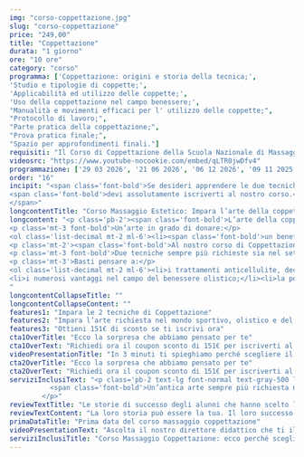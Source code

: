 ```yaml
---
img: "corso-coppettazione.jpg"
slug: "corso-coppettazione"
price: "249,00"
title: "Coppettazione"
durata: "1 giorno"
ore: "10 ore"
category: "corso"
programma: ['Coppettazione: origini e storia della tecnica;',
'Studio e tipologie di coppette;',
'Applicabilità ed utilizzo delle coppette;',
'Uso della coppettazione nel campo benessere;',
"Manualità e movimenti efficaci per l' utilizzo delle coppette;",
"Protocollo di lavoro;",
"Parte pratica della coppettazione;",
"Prova pratica finale;",
"Spazio per approfondimenti finali."]
requisiti: "Il Corso di Coppettazione della Scuola Nazionale di Massaggio Tao® è aperto a chi ha già un'esperienza di base precedente, e soprattutto una conoscenza delle tecniche occidentali del Massaggio Classico Svedese, quali sfioramenti, frizioni, impastamenti, vibrazioni e percussioni, in tutte le loro varianti."
videosrc: "https://www.youtube-nocookie.com/embed/qLTR0jwDfv4"
programmazione: ['29 03 2026', '21 06 2026', '06 12 2026', '09 11 2025', '01 01 2027'] 
order: "16"
incipit: "<span class='font-bold'>Se desideri apprendere le due tecniche di coppettazione</span> più richieste nel mondo del massaggio
<span class='font-bold'>devi assolutamente iscriverti al nostro corso.</span><span class='block my-3'>Cosa aspetti?</span> <span class='font-bold'>Contattaci subito per avere tutte le info che desideri.
</span>"
longcontentTitle: "Corso Massaggio Estetico: Impara l’arte della coppettazione con le due tecniche più richieste"            
longcontent: "<p class='pb-2'><span class='font-bold'>L’arte della coppettazione deriva dall'antica medicina tradizionale cinese</span> poi diffusasi in Occidente <span class='font-bold'>e si basa sull’uso di piccole coppette</span> (di materiali e dimensioni variabili) <span class='font-bold'>che vengono applicate</span> con precisione e criterio <span class='font-bold'>su determinate zone del corpo</span>, creando un effetto ventosa.</p>
<p class='mt-3 font-bold'>Un’arte in grado di donare:</p>
<ol class='list-decimal mt-2 ml-6'><li><span class='font-bold'>un beneficio generale, migliorando la circolazione</span> e il sistema nervoso autonomo, <span class='font-bold'>depurando e disintossicando l’organismo</span>, rinforzando il sistema immunitario;</li><li><span class='font-bold'>un beneficio locale in quanto allevia il dolore</span>, scioglie le tensioni muscolari e tonifica la pelle e i muscoli.</li></ol>
<p class='mt-2'><span class='font-bold'>Al nostro corso di Coppettazione scoprirai come usare al meglio questo strumento, apprendendo sia la tecnica statica</span>, con le coppette fisse sulla pelle, <span class='font-bold'>sia la tecnica dinamica</span>, con le coppette che scivolano sulla pelle oliata.</p>
<p class='mt-3 font-bold'>Due tecniche sempre più richieste sia nel settore terapeutico che sportivo ed estetico. Per questo motivo la coppettazione è praticata anche all’interno di un corso massaggio estetico.</p>
<p class='mt-3'>Basti pensare a:</p>
<ol class='list-decimal mt-2 ml-6'><li>i trattamenti anticellulite, decontratturanti e del sistema linfatico o fasciale;</li>
<li>i numerosi vantaggi nel campo del benessere olistico;</li><li>la possibilità di trattare le sindromi dolorose e le sindromi depressive con forte ansia;</li><li>l’opportunità di mobilizzare i tessuti in caso di immobilizzazione prolungata;</li><li>il supporto agli atleti sciogliendo le tensioni muscolari dopo l’allenamento o la gara, ma anche per alleviare i dolori reumatici.</li></ol>
"
longcontentCollapseTitle: ""
longcontentCollapseContent: ""
features1: "Impara le 2 tecniche di Coppettazione"
features2: "Impara l’arte richiesta nel mondo sportivo, olistico e del benessere"
features3: "Ottieni 151€ di sconto se ti iscrivi ora"  
cta1OverTitle: "Ecco la sorpresa che abbiamo pensato per te"
cta1OverText: "Richiedi ora il coupon sconto di 151€ per iscriverti al corso massaggio coppettazione."
videoPresentationTitle: "In 3 minuti ti spieghiamo perché scegliere il corso di coppettazione"
cta2OverTitle: "Ecco la sorpresa che abbiamo pensato per te"
cta2OverText: "Richiedi ora il coupon sconto di 151€ per iscriverti al corso di coppettazione"
serviziInclusiText: "<p class='pb-2 text-lg font-normal text-gray-500 lg:text-xl sm:px-16 lg:px-48 text-justify'>
          <span class='font-bold'>Un’antica arte sempre più richiesta nel mondo del benessere, sportivo e olistico.</span> Un’arte che prevede due tecniche di coppettazione in grado di donare benefici immediati sia localizzati che generali sull’intero organismo. <span class='font-bold'>Un’arte che ti permetterà di ampliare le tue competenze</span>ed esercitare con professionalità le tecniche di coppettazione. Cosa aspetti? <span class='font-bold'>Iscriviti ora al nostro corso di coppettazione.</span>  
        </p>"
reviewTextTitle: "Le storie di successo degli alunni che hanno scelto la nostra scuola di massaggio"        
reviewTextContent: "La loro storia può essere la tua. Il loro successo puoi ottenerlo anche tu.<span class='block py-2'>Cosa aspetti? Scegli anche tu di essere finalmente felice del lavoro che scegli.</span>" 
primaDataTitle: "Prima data del corso massaggio coppettazione"
videoPresentationText: "Ascolta il nostro direttore didattico che ti illustra i vantaggi del corso massaggio estetico."
serviziInclusiTitle: "Corso Massaggio Coppettazione: ecco perché sceglierlo"
---
```

